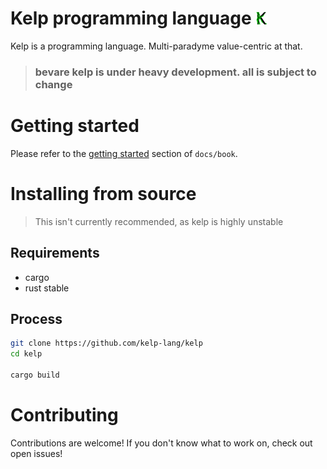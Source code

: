 # Kelp programming language <img src="kelp.svg" width="20">
Kelp is a programming language. Multi-paradyme value-centric at that.

> ### bevare kelp is under heavy development. all is subject to change

# Getting started
Please refer to the [getting started](https://github.com/kelp-lang/kelp/blob/master/docs/book/getting_started.md) section of `docs/book`.

# Installing from source
> This isn't currently recommended, as kelp is highly unstable
## Requirements
- cargo
- rust stable
## Process
```bash
git clone https://github.com/kelp-lang/kelp
cd kelp

cargo build
```

# Contributing
Contributions are welcome! If you don't know what to work on, check out open issues!